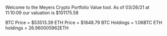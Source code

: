 Welcome to the Meyers Crypto Portfolio Value tool. 
As of 03/26/21 at 11:10:09 our valuation is $101175.58 

BTC Price = $53513.39
 ETH Price = $1648.79
BTC Holdings = 1.06BTC
 ETH holdings = 26.960005962ETH 
